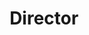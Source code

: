 ---
Destinations: recrBFaitP6sg2FTK
title: Director
contactImage: OrderedDict([('id', 'attLPCKqKLSzEBnMJ'), ('width', 542), ('height', 542), ('url', 'https://dl.airtable.com/.attachments/59733dc203ec59b44c1d9e66c1a7ae5e/a3ba8412/UTSA_Logo_Website_UTSA_Logo_Stacked_Center.png?ts=1660580972&userId=usr3dGtitKwSxUcGO&cs=daf3edc909f71687'), ('filename', 'UTSA_Logo_Website_UTSA_Logo_Stacked_Center.png'), ('size', 18456), ('type', 'image/png'), ('thumbnails', OrderedDict([('small', OrderedDict([('url', 'https://dl.airtable.com/.attachmentThumbnails/372bb2527b16fc38233ed42e2829d1ef/fbec7a9b?ts=1660580972&userId=usr3dGtitKwSxUcGO&cs=52ab9d82a2d717e7'), ('width', 36), ('height', 36)])), ('large', OrderedDict([('url', 'https://dl.airtable.com/.attachmentThumbnails/849fde47173de50a5ba14fd6cf94e4b1/2d7bd87b?ts=1660580972&userId=usr3dGtitKwSxUcGO&cs=8909b64127584853'), ('width', 512), ('height', 512)])), ('full', OrderedDict([('url', 'https://dl.airtable.com/.attachmentThumbnails/56819d2fa20e867ecbe330689292d2af/4756967b?ts=1660580972&userId=usr3dGtitKwSxUcGO&cs=9b1eff8684271325'), ('width', 3000), ('height', 3000)]))]))])
name: Dr. Lloyd Potter
employer: Institute for Demographic and Socioeconomic Research, University of Texas
Last Modified: 2022-05-27T14:16:27.000Z
---